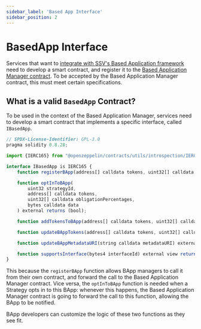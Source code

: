 ```yaml
---
sidebar_label: 'Based App Interface'
sidebar_position: 2
---
```


# BasedApp Interface

Services that want to [integrate with SSV's Based Application framework](/based-applications/developers/) need to develop a smart contract, and register it to the [Based Application Manager contract](../smart-contracts/BasedAppManager.md). To be accepted by the Based Application Manager contract, this must meet certain specifications.

## What is a valid `BasedApp` Contract?

 To be used in the context of the Based Application Manager, services need to develop a smart contract that implements a specific interface, called `IBasedApp`.

```javascript
// SPDX-License-Identifier: GPL-3.0
pragma solidity 0.8.28;

import {IERC165} from "@openzeppelin/contracts/utils/introspection/IERC165.sol";

interface IBasedApp is IERC165 {
    function registerBApp(address[] calldata tokens, uint32[] calldata sharedRiskLevels, string calldata metadataURI) external;

    function optInToBApp(
        uint32 strategyId,
        address[] calldata tokens,
        uint32[] calldata obligationPercentages,
        bytes calldata data
    ) external returns (bool);

    function addTokensToBApp(address[] calldata tokens, uint32[] calldata sharedRiskLevels) external;

    function updateBAppTokens(address[] calldata tokens, uint32[] calldata sharedRiskLevels) external;

    function updateBAppMetadataURI(string calldata metadataURI) external;

    function supportsInterface(bytes4 interfaceId) external view returns (bool);
}
```

This because the `registerBApp` function allows BApp managers to call it from their own contract, and forward the call to the Based Application Manager contract.
Vice versa, the `optInToBApp` function is needed when a Strategy opts in to this BApp: whenever this happens, the Based Application Manager contract is going to forward the call to this function, allowing the BApp to be notified.

BApp developers can customize the logic of these two functions as they see fit.
